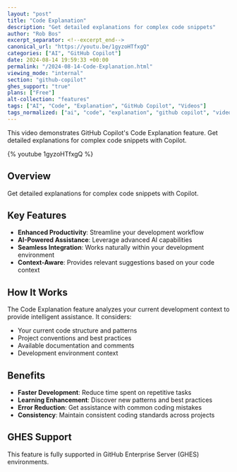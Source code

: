 ```yaml
---
layout: "post"
title: "Code Explanation"
description: "Get detailed explanations for complex code snippets"
author: "Rob Bos"
excerpt_separator: <!--excerpt_end-->
canonical_url: "https://youtu.be/1gyzoHTfxgQ"
categories: ["AI", "GitHub Copilot"]
date: 2024-08-14 19:59:33 +00:00
permalink: "/2024-08-14-Code-Explanation.html"
viewing_mode: "internal"
section: "github-copilot"
ghes_support: "true"
plans: ["Free"]
alt-collection: "features"
tags: ["AI", "Code", "Explanation", "GitHub Copilot", "Videos"]
tags_normalized: ["ai", "code", "explanation", "github copilot", "videos"]
---
```


This video demonstrates GitHub Copilot's Code Explanation feature. Get detailed explanations for complex code snippets with Copilot.<!--excerpt_end-->

{% youtube 1gyzoHTfxgQ %}

## Overview

Get detailed explanations for complex code snippets with Copilot.

## Key Features

- **Enhanced Productivity**: Streamline your development workflow
- **AI-Powered Assistance**: Leverage advanced AI capabilities
- **Seamless Integration**: Works naturally within your development environment
- **Context-Aware**: Provides relevant suggestions based on your code context

## How It Works

The Code Explanation feature analyzes your current development context to provide intelligent assistance. It considers:

- Your current code structure and patterns
- Project conventions and best practices
- Available documentation and comments
- Development environment context

## Benefits

- **Faster Development**: Reduce time spent on repetitive tasks
- **Learning Enhancement**: Discover new patterns and best practices
- **Error Reduction**: Get assistance with common coding mistakes
- **Consistency**: Maintain consistent coding standards across projects

## GHES Support

This feature is fully supported in GitHub Enterprise Server (GHES) environments.
